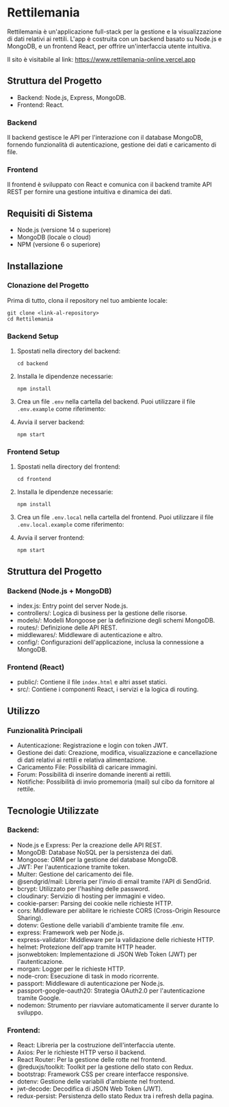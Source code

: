 # Rettilemania

Rettilemania è un'applicazione full-stack per la gestione e la visualizzazione di dati relativi ai rettili. L'app è costruita con un backend basato su Node.js e MongoDB, e un frontend React, per offrire un'interfaccia utente intuitiva.

Il sito è visitabile al link: https://www.rettilemania-online.vercel.app

## Struttura del Progetto

- Backend: Node.js, Express, MongoDB.
- Frontend: React.

### Backend
Il backend gestisce le API per l'interazione con il database MongoDB, fornendo funzionalità di autenticazione, gestione dei dati e caricamento di file.

### Frontend
Il frontend è sviluppato con React e comunica con il backend tramite API REST per fornire una gestione intuitiva e dinamica dei dati.

## Requisiti di Sistema

- Node.js (versione 14 o superiore)
- MongoDB (locale o cloud)
- NPM (versione 6 o superiore)

## Installazione

### Clonazione del Progetto
Prima di tutto, clona il repository nel tuo ambiente locale:

```
git clone <link-al-repository>
cd Rettilemania
```

### Backend Setup

1. Spostati nella directory del backend:
   ```
   cd backend
   ```

2. Installa le dipendenze necessarie:
   ```
   npm install
   ```

3. Crea un file `.env` nella cartella del backend. Puoi utilizzare il file `.env.example` come riferimento:


4. Avvia il server backend:
   ```
   npm start
   ```

### Frontend Setup

1. Spostati nella directory del frontend:
   ```
   cd frontend
   ```

2. Installa le dipendenze necessarie:
   ```
   npm install
   ```

3. Crea un file `.env.local` nella cartella del frontend. Puoi utilizzare il file `.env.local.example` come riferimento:

4. Avvia il server frontend:
   ```
   npm start
   ```

## Struttura del Progetto

### Backend (Node.js + MongoDB)
- index.js: Entry point del server Node.js.
- controllers/: Logica di business per la gestione delle risorse.
- models/: Modelli Mongoose per la definizione degli schemi MongoDB.
- routes/: Definizione delle API REST.
- middlewares/: Middleware di autenticazione e altro.
- config/: Configurazioni dell'applicazione, inclusa la connessione a MongoDB.

### Frontend (React)
- public/: Contiene il file `index.html` e altri asset statici.
- src/: Contiene i componenti React, i servizi e la logica di routing.

## Utilizzo

### Funzionalità Principali

- Autenticazione: Registrazione e login con token JWT.
- Gestione dei dati: Creazione, modifica, visualizzazione e cancellazione di dati relativi ai rettili e relativa alimentazione.
- Caricamento File: Possibilità di caricare immagini.
- Forum: Possibilità di inserire domande inerenti ai rettili.
- Notifiche: Possibilità di invio promemoria (mail) sul cibo da fornitore al rettile.

## Tecnologie Utilizzate

### Backend:
- Node.js e Express: Per la creazione delle API REST.
- MongoDB: Database NoSQL per la persistenza dei dati.
- Mongoose: ORM per la gestione del database MongoDB.
- JWT: Per l'autenticazione tramite token.
- Multer: Gestione del caricamento dei file.
- @sendgrid/mail: Libreria per l'invio di email tramite l'API di SendGrid.
- bcrypt: Utilizzato per l'hashing delle password.
- cloudinary: Servizio di hosting per immagini e video.
- cookie-parser: Parsing dei cookie nelle richieste HTTP.
- cors: Middleware per abilitare le richieste CORS (Cross-Origin Resource Sharing).
- dotenv: Gestione delle variabili d'ambiente tramite file .env.
- express: Framework web per Node.js.
- express-validator: Middleware per la validazione delle richieste HTTP.
- helmet: Protezione dell'app tramite HTTP header.
- jsonwebtoken: Implementazione di JSON Web Token (JWT) per l'autenticazione.
- morgan: Logger per le richieste HTTP.
- node-cron: Esecuzione di task in modo ricorrente.
- passport: Middleware di autenticazione per Node.js.
- passport-google-oauth20: Strategia OAuth2.0 per l'autenticazione tramite Google.
- nodemon: Strumento per riavviare automaticamente il server durante lo sviluppo.


### Frontend:
- React: Libreria per la costruzione dell'interfaccia utente.
- Axios: Per le richieste HTTP verso il backend.
- React Router: Per la gestione delle rotte nel frontend.
- @reduxjs/toolkit: Toolkit per la gestione dello stato con Redux.
- bootstrap: Framework CSS per creare interfacce responsive.
- dotenv: Gestione delle variabili d'ambiente nel frontend.
- jwt-decode: Decodifica di JSON Web Token (JWT).
- redux-persist: Persistenza dello stato Redux tra i refresh della pagina.
  
